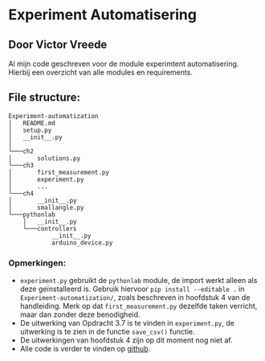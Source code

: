 # Experiment Automatisering
## Door Victor Vreede
Al mijn code geschreven voor de module experimtent automatisering.
Hierbij een overzicht van alle modules en requirements.

## File structure:
```
Experiment-automatization
│   README.md
│   setup.py   
│   __init__.py   
│
└───ch2
│       solutions.py
└───ch3
│       first_measurement.py
│       experiment.py
│       ...
└───ch4
│       __init__.py
│       smallangle.py
└───pythonlab
    │   __init__.py
    └───controllers
            __init__.py
            arduino_device.py
```
### Opmerkingen:
 - `experiment.py` gebruikt de `pythonlab` module, de import werkt alleen als deze geïnstalleerd is. Gebruik hiervoor ```pip install --editable .``` in `Experiment-automatization/`, zoals beschreven in hoofdstuk 4 van de handleiding. Merk op dat `first_measurement.py` dezelfde taken verricht, maar dan zonder deze benodigheid.
 - De uitwerking van Opdracht 3.7 is te vinden in `experiment.py`, de uitwerking is te zien in de functie `save_csv()` functie.
 - De uitwerkingen van hoofdstuk 4 zijn op dit moment nog niet af.
 - Alle code is verder te vinden op [github](https://github.com/Vector04/Prac2.git).
